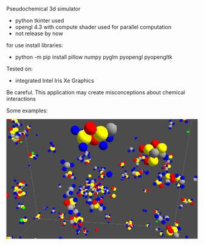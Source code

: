 Pseudochemical 3d simulator
- python tkinter used
- opengl 4.3 with compute shader used for parallel computation
- not release by now

for use install libraries:
- python -m pip install pillow numpy pyglm pyopengl pyopengltk

Tested on:
- integrated Intel Iris Xe Graphics


Be careful. This application may create misconceptions about chemical interactions

Some examples:

!["demopic 1](images/demo2.JPG?raw=true )
